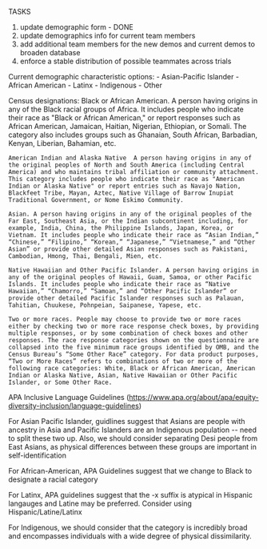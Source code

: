 TASKS
1. update demographic form - DONE
2. update demographics info for current team members
3. add additional team members for the new demos and current demos to broaden database
4. enforce a stable distribution of possible teammates across trials


Current demographic characteristic options:
    - Asian-Pacific Islander
    - African American
    - Latinx
    - Indigenous
    - Other



Census designations: 
    Black or African American.  A person having origins in any of the Black racial groups of Africa. It includes people who indicate their race as "Black or African American," or report responses such as African American, Jamaican, Haitian, Nigerian, Ethiopian, or Somali. The category also includes groups such as Ghanaian, South African, Barbadian, Kenyan, Liberian, Bahamian, etc.

    American Indian and Alaska Native  A person having origins in any of the original peoples of North and South America (including Central America) and who maintains tribal affiliation or community attachment. This category includes people who indicate their race as "American Indian or Alaska Native" or report entries such as Navajo Nation, Blackfeet Tribe, Mayan, Aztec, Native Village of Barrow Inupiat Traditional Government, or Nome Eskimo Community.

    Asian. A person having origins in any of the original peoples of the Far East, Southeast Asia, or the Indian subcontinent including, for example, India, China, the Philippine Islands, Japan, Korea, or Vietnam. It includes people who indicate their race as “Asian Indian,” “Chinese,” “Filipino,” “Korean,” “Japanese,” “Vietnamese,” and “Other Asian” or provide other detailed Asian responses such as Pakistani, Cambodian, Hmong, Thai, Bengali, Mien, etc.

    Native Hawaiian and Other Pacific Islander. A person having origins in any of the original peoples of Hawaii, Guam, Samoa, or other Pacific Islands. It includes people who indicate their race as “Native Hawaiian,” “Chamorro,” “Samoan,” and “Other Pacific Islander” or provide other detailed Pacific Islander responses such as Palauan, Tahitian, Chuukese, Pohnpeian, Saipanese, Yapese, etc.

    Two or more races. People may choose to provide two or more races either by checking two or more race response check boxes, by providing multiple responses, or by some combination of check boxes and other responses. The race response categories shown on the questionnaire are collapsed into the five minimum race groups identified by OMB, and the Census Bureau’s “Some Other Race” category. For data product purposes, “Two or More Races” refers to combinations of two or more of the following race categories: White, Black or African American, American Indian or Alaska Native, Asian, Native Hawaiian or Other Pacific Islander, or Some Other Race.


APA Inclusive Language Guidelines (https://www.apa.org/about/apa/equity-diversity-inclusion/language-guidelines)

For Asian Pacific Islander, guidlines suggest that Asians are people with ancestry in Asia and Pacific Islanders are an Indigenous population -- need to split these two up. Also, we should consider separating Desi people from East Asians, as physical differences between these groups are important in self-identification

For African-American, APA Guidelines suggest that we change to Black to designate a racial category

For Latinx, APA guidelines suggest that the -x suffix is atypical in Hispanic langauges and Latine may be preferred. Consider using Hispanic/Latine/Latinx

For Indigenous, we should consider that the category is incredibly broad and encompasses individuals with a wide degree of physical dissimilarity. 